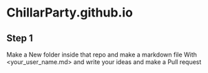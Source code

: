 # ChillarParty.github.io
## Step 1 
Make a New folder inside that repo and make a markdown file
With <your_user_name.md> and write your ideas and make a 
Pull request
